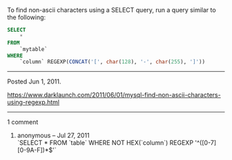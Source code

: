 To find non-ascii characters using a SELECT query, run a query similar to the following:

```sql
SELECT
    *
FROM
    `mytable`
WHERE
    `column` REGEXP(CONCAT('[', char(128), '-', char(255), ']'))
```

---

Posted Jun 1, 2011.

https://www.darklaunch.com/2011/06/01/mysql-find-non-ascii-characters-using-regexp.html

---

1 comment

<ol>
    <li>
        <div>
            anonymous &ndash; Jul 27, 2011
            <div>
`SELECT * FROM `table` WHERE NOT HEX(`column`) REGEXP '^([0-7][0-9A-F])*$'`
            </div>
        </div>
    </li>
</ol>
